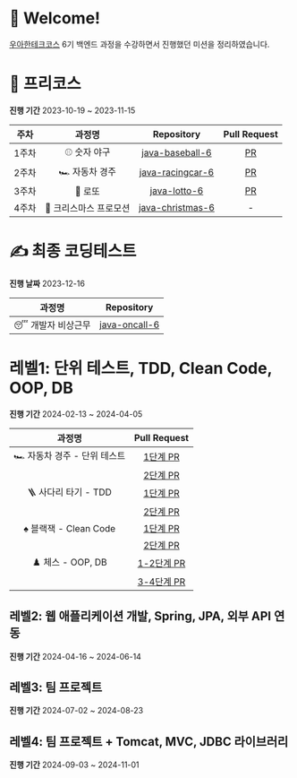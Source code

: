 # 🤗 Welcome!
[우아한테크코스](https://www.woowacourse.io/) 6기 백엔드 과정을 수강하면서 진행했던 미션을 정리하였습니다.

# 🐣 프리코스

**진행 기간** 2023-10-19 ~ 2023-11-15

|주차|과정명|Repository|Pull Request|
|:-:|:-:|:-:|:-:|
| 1주차 | ⚾ 숫자 야구 | [java-baseball-6](https://github.com/takoyakimchi/java-baseball-6/tree/takoyakimchi) | [PR](https://github.com/woowacourse-precourse/java-baseball-6/pull/2053)|
| 2주차 | 🏎️ 자동차 경주 | [java-racingcar-6](https://github.com/takoyakimchi/java-racingcar-6/tree/takoyakimchi) | [PR](https://github.com/woowacourse-precourse/java-racingcar-6/pull/1864) |
| 3주차 | 🧧 로또 | [java-lotto-6](https://github.com/takoyakimchi/java-lotto-6/tree/takoyakimchi) | [PR](https://github.com/woowacourse-precourse/java-lotto-6/pull/1696) |
| 4주차 | 🎄 크리스마스 프로모션 | [java-christmas-6](https://github.com/takoyakimchi/java-christmas-6-takoyakimchi) | - |

# ✍️ 최종 코딩테스트

**진행 날짜** 2023-12-16

| 과정명 | Repository |
|:-:|:-:|
| 😴 개발자 비상근무 | [java-oncall-6](https://github.com/takoyakimchi/java-oncall-6-takoyakimchi) |


# 레벨1: 단위 테스트, TDD, Clean Code, OOP, DB

**진행 기간** 2024-02-13 ~ 2024-04-05

| 과정명 | Pull Request |
|:-:|:-:|
| 🏎️ 자동차 경주 - 단위 테스트 | [1단계 PR](https://github.com/woowacourse/java-racingcar/pull/701) |
|  | [2단계 PR](https://github.com/woowacourse/java-racingcar/pull/820) |
| 🪜 사다리 타기 - TDD | [1단계 PR](https://github.com/woowacourse/java-ladder/pull/317) |
|  | [2단계 PR](https://github.com/woowacourse/java-ladder/pull/387) |
| ♠️ 블랙잭 - Clean Code | [1단계 PR](https://github.com/woowacourse/java-blackjack/pull/633) |
|  | [2단계 PR](https://github.com/woowacourse/java-blackjack/pull/731) |
| ♟️ 체스 - OOP, DB | [1-2단계 PR](https://github.com/woowacourse/java-chess/pull/658) |
|  | [3-4단계 PR](https://github.com/woowacourse/java-chess/pull/764) |

## 레벨2: 웹 애플리케이션 개발, Spring, JPA, 외부 API 연동

**진행 기간** 2024-04-16 ~ 2024-06-14

## 레벨3: 팀 프로젝트

**진행 기간** 2024-07-02 ~ 2024-08-23

## 레벨4: 팀 프로젝트 + Tomcat, MVC, JDBC 라이브러리

**진행 기간** 2024-09-03 ~ 2024-11-01
